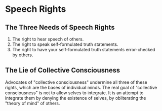 # Speech Rights

## The Three Needs of Speech Rights

1. The right to hear speech of others.
2. The right to speak self-formulated truth statements.
3. The right to have your self-formulated truth statements error-checked by others.

## The Lie of Collective Consciousness

Advocates of "collective consciousness" undermine all three of these rights, which are the bases of individual minds. The real goal of "collective consciousness" is not to allow selves to integrate. It is an attempt to integrate them by denying the existence of selves, by obliterating the "theory of mind" of others.
